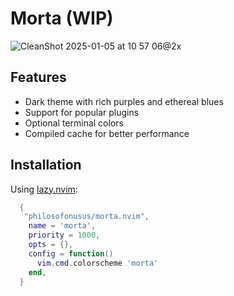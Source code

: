 # Morta (WIP)

![CleanShot 2025-01-05 at 10 57 06@2x](https://github.com/user-attachments/assets/82937c93-559e-4a32-9993-128e6bd43139)

## Features

- Dark theme with rich purples and ethereal blues
- Support for popular plugins
- Optional terminal colors
- Compiled cache for better performance

## Installation

Using [lazy.nvim](https://github.com/folke/lazy.nvim):

```lua
  {
   "philosofonusus/morta.nvim",
    name = 'morta',
    priority = 1000,
    opts = {},
    config = function()
      vim.cmd.colorscheme 'morta'
    end,
  }
```
